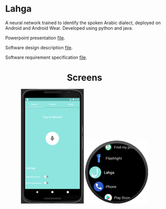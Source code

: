 # Lahga
A neural network trained to identify the spoken Arabic dialect, deployed on Android and Android Wear. Developed using python and java.

Powerpoint presentation [file](https://github.com/karimatwa/Etbara3-Android/blob/master/Etbara3%20Pres.pptx?raw=true).

Software design description [file](https://github.com/nesmabadr/Arabic-Dialect-Identification/blob/master/Software%20Design%20Description.docx?raw=true).

Software requirement specification [file](https://github.com/nesmabadr/Arabic-Dialect-Identification/blob/master/Software%20Requirement%20Specification.docx?raw=true).

<h1 align="center">Screens</h1>

<p align="center">
    <img src="Picture1.png" width="200" </img> 
    <img src="Picture2.png" width="200" </img> 
</p>
